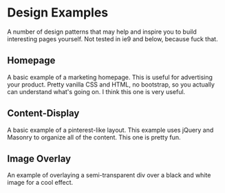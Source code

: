 # Design Examples

A number of design patterns that may help and inspire you to build interesting pages yourself. Not tested in ie9 and below, because fuck that.

## Homepage
A basic example of a marketing homepage. This is useful for advertising your product. Pretty vanilla CSS and HTML, no bootstrap, so you actually can understand what's going on. I think this one is very useful.

## Content-Display
A basic example of a pinterest-like layout. This example uses jQuery and Masonry to organize all of the content. This one is pretty fun.

## Image Overlay
An example of overlaying a semi-transparent div over a black and white image for a cool effect.
